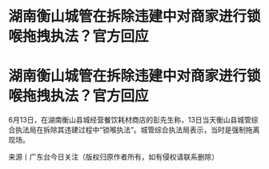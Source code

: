 # 湖南衡山城管在拆除违建中对商家进行锁喉拖拽执法？官方回应

# 湖南衡山城管在拆除违建中对商家进行锁喉拖拽执法？官方回应

6月13日，在湖南衡山县城经营餐饮耗材商店的彭先生称，13日当天衡山县城管综合执法局在拆除其违建过程中“锁喉执法”。城管综合执法局表示，当时是强制拖离现场。

来源丨广东台今日关注（版权归原作者所有，如有侵权请联系删除）

